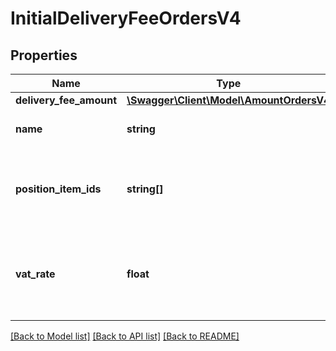 # InitialDeliveryFeeOrdersV4

## Properties
Name | Type | Description | Notes
------------ | ------------- | ------------- | -------------
**delivery_fee_amount** | [**\Swagger\Client\Model\AmountOrdersV4**](AmountOrdersV4.md) |  | 
**name** | **string** | The type of this delivery fee | 
**position_item_ids** | **string[]** | The position item ids to which this delivery fee applies | 
**vat_rate** | **float** | The highest VAT rate of the products of all the position items | 

[[Back to Model list]](../../README.md#documentation-for-models) [[Back to API list]](../../README.md#documentation-for-api-endpoints) [[Back to README]](../../README.md)

